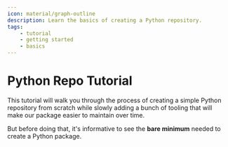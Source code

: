 ```yaml
---
icon: material/graph-outline
description: Learn the basics of creating a Python repository.
tags:
    - tutorial
    - getting started
    - basics
---
```


# Python Repo Tutorial

This tutorial will walk you through the process of creating a simple Python
repository from scratch while slowly adding a bunch of tooling that will make
our package easier to maintain over time.

But before doing that, it's informative to see the **bare minimum** needed to
create a Python package.
